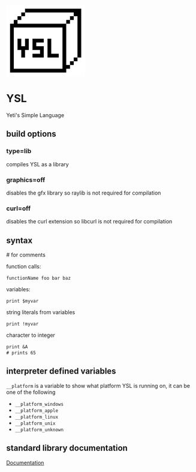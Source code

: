 <img src="/img/logo.png">

# YSL

Yeti's Simple Language

## build options
### type=lib
compiles YSL as a library

### graphics=off
disables the gfx library so raylib is not required for compilation

### curl=off
disables the curl extension so libcurl is not required for compilation

## syntax
\# for comments

function calls:

```
functionName foo bar baz
```

variables:

```
print $myvar
```

string literals from variables
```
print !myvar
```

character to integer
```
print &A
# prints 65
```

## interpreter defined variables
`__platform` is a variable to show what platform YSL is running on, it can be one of the following
- `__platform_windows`
- `__platform_apple`
- `__platform_linux`
- `__platform_unix`
- `__platform_unknown`


## standard library documentation
[Documentation](http://ysl-lang.mesyeti.uk)
